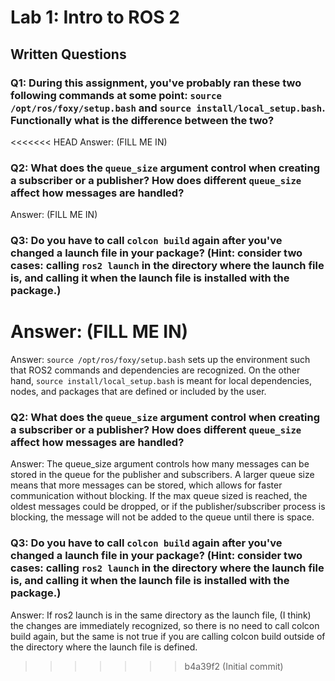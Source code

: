 # Lab 1: Intro to ROS 2

## Written Questions

### Q1: During this assignment, you've probably ran these two following commands at some point: ```source /opt/ros/foxy/setup.bash``` and ```source install/local_setup.bash```. Functionally what is the difference between the two?

<<<<<<< HEAD
Answer: (FILL ME IN)

### Q2: What does the ```queue_size``` argument control when creating a subscriber or a publisher? How does different ```queue_size``` affect how messages are handled?

Answer: (FILL ME IN)

### Q3: Do you have to call ```colcon build``` again after you've changed a launch file in your package? (Hint: consider two cases: calling ```ros2 launch``` in the directory where the launch file is, and calling it when the launch file is installed with the package.)

Answer: (FILL ME IN)
=======
Answer: `source /opt/ros/foxy/setup.bash` sets up the environment such that ROS2 commands and dependencies are recognized. On the other hand, `source install/local_setup.bash` is meant for local dependencies, nodes, and packages that are defined 
or included by the user.

### Q2: What does the ```queue_size``` argument control when creating a subscriber or a publisher? How does different ```queue_size``` affect how messages are handled?

Answer: The queue_size argument controls how many messages can be stored in the queue for the publisher and subscribers. A larger queue size means that more messages can be stored, which allows for faster communication without blocking.
If the max queue sized is reached, the oldest messages could be dropped, or if the publisher/subscriber process is blocking, the message will not be added to the queue until there is space.

### Q3: Do you have to call ```colcon build``` again after you've changed a launch file in your package? (Hint: consider two cases: calling ```ros2 launch``` in the directory where the launch file is, and calling it when the launch file is installed with the package.)

Answer: If ros2 launch is in the same directory as the launch file, (I think) the changes are immediately recognized, so there is no need to call colcon build again, but the same is not true if you are calling colcon build outside of the 
directory where the launch file is defined.
>>>>>>> b4a39f2 (Initial commit)
